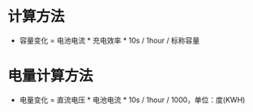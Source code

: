 # 计算方法
- 容量变化 = 电池电流 * 充电效率 * 10s / 1hour / 标称容量

# 电量计算方法
- 电量变化 = 直流电压 * 电池电流 * 10s / 1hour / 1000，单位：度(KWH)
